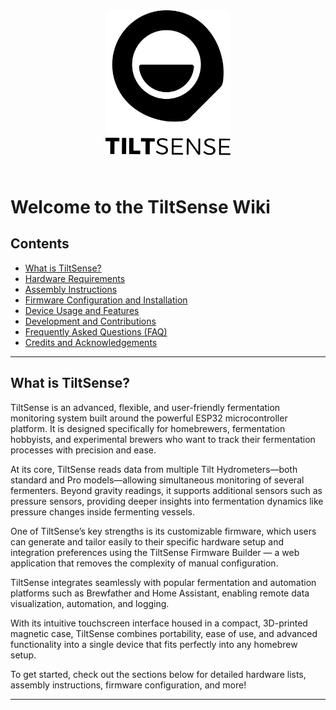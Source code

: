 <div align="center">
  <img src="../assets/logo-text.svg" alt="TiltSense" width="200" style="margin-bottom: 1.5rem;" />
</div>

# Welcome to the TiltSense Wiki

## Contents

- [What is TiltSense?](#what-is-tiltsense)
- [Hardware Requirements](Hardware.md)
- [Assembly Instructions](Assembly.md)
- [Firmware Configuration and Installation](Firmware-Setup.md)
- [Device Usage and Features](Usage.md)
- [Development and Contributions](Development.md)
- [Frequently Asked Questions (FAQ)](FAQ.md)
- [Credits and Acknowledgements](Credits.md)

---

## What is TiltSense?

TiltSense is an advanced, flexible, and user-friendly fermentation monitoring system built around the powerful ESP32
microcontroller platform. It is designed specifically for homebrewers, fermentation hobbyists, and experimental brewers
who want to track their fermentation processes with precision and ease.

At its core, TiltSense reads data from multiple Tilt Hydrometers—both standard and Pro models—allowing simultaneous
monitoring of several fermenters. Beyond gravity readings, it supports additional sensors such as pressure sensors,
providing deeper insights into fermentation dynamics like pressure changes inside fermenting vessels.

One of TiltSense’s key strengths is its customizable firmware, which users can generate and tailor easily to their
specific hardware setup and integration preferences using the TiltSense Firmware Builder — a web application that
removes the complexity of manual configuration.

TiltSense integrates seamlessly with popular fermentation and automation platforms such as Brewfather and Home
Assistant, enabling remote data visualization, automation, and logging.

With its intuitive touchscreen interface housed in a compact, 3D-printed magnetic case, TiltSense combines portability,
ease of use, and advanced functionality into a single device that fits perfectly into any homebrew setup.

To get started, check out the sections below for detailed hardware lists, assembly instructions, firmware configuration,
and more!



---
